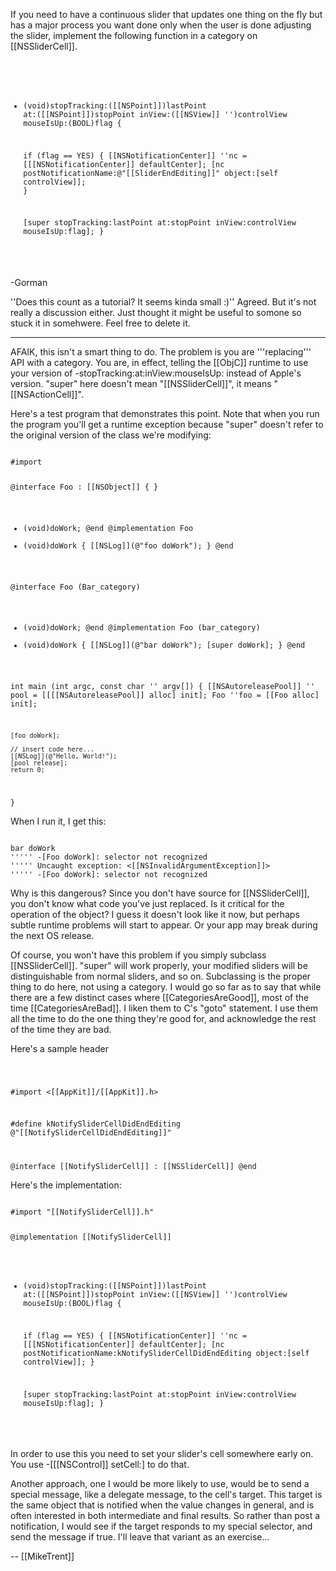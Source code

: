 If you need to have a continuous slider that updates one thing on the fly but has a major process you want done only when the user is done adjusting the slider, implement the following function in a category on [[NSSliderCell]].

<code>

- (void)stopTracking:([[NSPoint]])lastPoint at:([[NSPoint]])stopPoint 
    inView:([[NSView]] '')controlView mouseIsUp:(BOOL)flag
{

    if (flag == YES) {
        [[NSNotificationCenter]] ''nc = [[[NSNotificationCenter]] defaultCenter];
        [nc postNotificationName:@"[[SliderEndEditing]]"
                          object:[self controlView]];
    }

    [super stopTracking:lastPoint at:stopPoint 
                 inView:controlView mouseIsUp:flag];
}
</code>

-Gorman

''Does this count as a tutorial? It seems kinda small :)''
Agreed. But it's not really a discussion either. Just thought it might be useful to somone so stuck it in somehwere. Feel free to delete it.

----

AFAIK, this isn't a smart thing to do. The problem is you are '''replacing''' API with a category. You are, in effect, telling the [[ObjC]] runtime to use your version of -stopTracking:at:inView:mouseIsUp: instead of Apple's version. "super" here doesn't mean "[[NSSliderCell]]", it means "[[NSActionCell]]".

Here's a test program that demonstrates this point. Note that when you run the program you'll get a runtime exception because "super" doesn't refer to the original version of the class we're modifying:

<code>
#import <Foundation/Foundation.h>

@interface Foo : [[NSObject]]
{
}
- (void)doWork;
@end
@implementation Foo
- (void)doWork
{
    [[NSLog]](@"foo doWork");
}
@end

@interface Foo (Bar_category)
- (void)doWork;
@end
@implementation Foo (bar_category)
- (void)doWork
{
    [[NSLog]](@"bar doWork");
    [super doWork];
}
@end

int main (int argc, const char '' argv[]) {
    [[NSAutoreleasePool]] '' pool = [[[[NSAutoreleasePool]] alloc] init];
    Foo ''foo = [[Foo alloc] init];

    [foo doWork];

    // insert code here...
    [[NSLog]](@"Hello, World!");
    [pool release];
    return 0;
}
</code>

When I run it, I get this:

<code>
bar doWork
''''' -[Foo doWork]: selector not recognized
''''' Uncaught exception: <[[NSInvalidArgumentException]]> 
''''' -[Foo doWork]: selector not recognized
</code>

Why is this dangerous? Since you don't have source for [[NSSliderCell]], you don't know what code you've just replaced. Is it critical for the operation of the object? I guess it doesn't look like it now, but perhaps subtle runtime problems will start to appear. Or your app may break during the next OS release. 

Of course, you won't have this problem if you simply subclass [[NSSliderCell]]. "super" will work properly, your modified sliders will be distinguishable from normal sliders, and so on. Subclassing is the proper thing to do here, not using a category. I would go so far as to say that while there are a few distinct cases where [[CategoriesAreGood]], most of the time [[CategoriesAreBad]]. I liken them to C's "goto" statement. I use them all the time to do the one thing they're good for, and acknowledge the rest of the time they are bad.

Here's a sample header

<code>

#import <[[AppKit]]/[[AppKit]].h>

#define kNotifySliderCellDidEndEditing @"[[NotifySliderCellDidEndEditing]]"

@interface [[NotifySliderCell]] : [[NSSliderCell]]
@end
</code>

Here's the implementation:

<code>
#import "[[NotifySliderCell]].h"

@implementation [[NotifySliderCell]]

- (void)stopTracking:([[NSPoint]])lastPoint at:([[NSPoint]])stopPoint 
    inView:([[NSView]] '')controlView mouseIsUp:(BOOL)flag
{

    if (flag == YES) {
        [[NSNotificationCenter]] ''nc = [[[NSNotificationCenter]] defaultCenter];
        [nc postNotificationName:kNotifySliderCellDidEndEditing
                          object:[self controlView]];
    }

    [super stopTracking:lastPoint at:stopPoint 
                 inView:controlView mouseIsUp:flag];
}
</code>

In order to use this you need to set your slider's cell somewhere early on. You use -[[[NSControl]] setCell:] to do that.

Another approach, one I would be more likely to use, would be to send a special message, like a delegate message, to the cell's target. This target is the same object that is notified when the value changes in general, and is often interested in both intermediate and final results. So rather than post a notification, I would see if the target responds to my special selector, and send the message if true. I'll leave that variant as an exercise...

-- [[MikeTrent]]